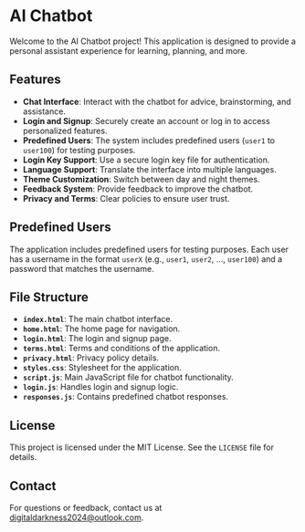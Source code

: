 # AI Chatbot

Welcome to the AI Chatbot project! This application is designed to provide a personal assistant experience for learning, planning, and more.

## Features

- **Chat Interface**: Interact with the chatbot for advice, brainstorming, and assistance.
- **Login and Signup**: Securely create an account or log in to access personalized features.
- **Predefined Users**: The system includes predefined users (`user1` to `user100`) for testing purposes.
- **Login Key Support**: Use a secure login key file for authentication.
- **Language Support**: Translate the interface into multiple languages.
- **Theme Customization**: Switch between day and night themes.
- **Feedback System**: Provide feedback to improve the chatbot.
- **Privacy and Terms**: Clear policies to ensure user trust.

## Predefined Users

The application includes predefined users for testing purposes. Each user has a username in the format `userX` (e.g., `user1`, `user2`, ..., `user100`) and a password that matches the username.

## File Structure

- **`index.html`**: The main chatbot interface.
- **`home.html`**: The home page for navigation.
- **`login.html`**: The login and signup page.
- **`terms.html`**: Terms and conditions of the application.
- **`privacy.html`**: Privacy policy details.
- **`styles.css`**: Stylesheet for the application.
- **`script.js`**: Main JavaScript file for chatbot functionality.
- **`login.js`**: Handles login and signup logic.
- **`responses.js`**: Contains predefined chatbot responses.

## License

This project is licensed under the MIT License. See the `LICENSE` file for details.

## Contact

For questions or feedback, contact us at [digitaldarkness2024@outlook.com](mailto:digitaldarkness2024@outlook.com).